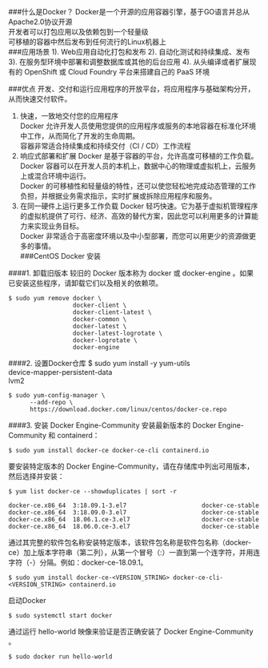 ###什么是Docker？
    Docker是一个开源的应用容器引擎，基于GO语言并总从Apache2.0协议开源   
    开发者可以打包应用以及依赖包到一个轻量级    
    可移植的容器中然后发布到任何流行的Linux机器上  
###应用场景
    1). Web应用自动化打包和发布
    2). 自动化测试和持续集成、发布
    3). 在服务型环境中部署和调整数据库或其他的后台应用
    4). 从头编译或者扩展现有的 OpenShift 或 Cloud Foundry 平台来搭建自己的 PaaS 环境
    
###优点
开发、交付和运行应用程序的开放平台，将应用程序与基础架构分开，从而快速交付软件。  
1. 快速，一致地交付您的应用程序  
    Docker 允许开发人员使用您提供的应用程序或服务的本地容器在标准化环境中工作，从而简化了开发的生命周期。  
    容器非常适合持续集成和持续交付（CI / CD）工作流程  
2. 响应式部署和扩展
    Docker 是基于容器的平台，允许高度可移植的工作负载。Docker 容器可以在开发人员的本机上，数据中心的物理或虚拟机上，云服务上或混合环境中运行。  
    Docker 的可移植性和轻量级的特性，还可以使您轻松地完成动态管理的工作负担，并根据业务需求指示，实时扩展或拆除应用程序和服务。  
3. 在同一硬件上运行更多工作负载
    Docker 轻巧快速。它为基于虚拟机管理程序的虚拟机提供了可行、经济、高效的替代方案，因此您可以利用更多的计算能力来实现业务目标。  
    Docker 非常适合于高密度环境以及中小型部署，而您可以用更少的资源做更多的事情。  
###CentOS Docker 安装
    
####1. 卸载旧版本
较旧的 Docker 版本称为 docker 或 docker-engine 。如果已安装这些程序，请卸载它们以及相关的依赖项。
    
    $ sudo yum remove docker \
                      docker-client \
                      docker-client-latest \
                      docker-common \
                      docker-latest \
                      docker-latest-logrotate \
                      docker-logrotate \
                      docker-engine
####2. 设置Docker仓库
    $ sudo yum install -y yum-utils \
      device-mapper-persistent-data \
      lvm2
      
    $ sudo yum-config-manager \
          --add-repo \
          https://download.docker.com/linux/centos/docker-ce.repo
####3. 安装 Docker Engine-Community
安装最新版本的 Docker Engine-Community 和 containerd：  

    $ sudo yum install docker-ce docker-ce-cli containerd.io
    
要安装特定版本的 Docker Engine-Community，请在存储库中列出可用版本，然后选择并安装：
    
    $ yum list docker-ce --showduplicates | sort -r
    
    docker-ce.x86_64  3:18.09.1-3.el7                     docker-ce-stable
    docker-ce.x86_64  3:18.09.0-3.el7                     docker-ce-stable
    docker-ce.x86_64  18.06.1.ce-3.el7                    docker-ce-stable
    docker-ce.x86_64  18.06.0.ce-3.el7                    docker-ce-stable

通过其完整的软件包名称安装特定版本，该软件包名称是软件包名称（docker-ce）加上版本字符串（第二列），从第一个冒号（:）一直到第一个连字符，并用连字符（-）分隔。例如：docker-ce-18.09.1。

    $ sudo yum install docker-ce-<VERSION_STRING> docker-ce-cli-<VERSION_STRING> containerd.io
    
启动Docker
    
    $ sudo systemctl start docker
    
通过运行 hello-world 映像来验证是否正确安装了 Docker Engine-Community 。
    
    $ sudo docker run hello-world
    